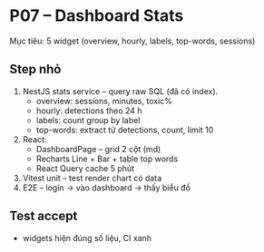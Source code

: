 # P07 – Dashboard Stats

Mục tiêu: 5 widget (overview, hourly, labels, top-words, sessions)

## Step nhỏ
1. NestJS stats service – query raw SQL (đã có index).
   - overview: sessions, minutes, toxic%
   - hourly: detections theo 24 h
   - labels: count group by label
   - top-words: extract từ detections, count, limit 10
2. React:
   - DashboardPage – grid 2 cột (md)
   - Recharts Line + Bar + table top words
   - React Query cache 5 phút
3. Vitest unit – test render chart có data
4. E2E – login → vào dashboard → thấy biểu đồ

## Test accept
- widgets hiện đúng số liệu, CI xanh